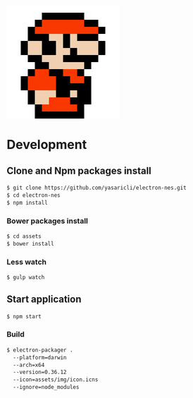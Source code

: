 ![Nes Logo](https://raw.githubusercontent.com/yasaricli/electron-nes/master/assets/img/icon.png)

# Development

## Clone and Npm packages install

```bash
$ git clone https://github.com/yasaricli/electron-nes.git
$ cd electron-nes
$ npm install
```

### Bower packages install 
```bash
$ cd assets
$ bower install
```

### Less watch
```bash
$ gulp watch
```

## Start application
```bash
$ npm start
```

### Build
```bash
$ electron-packager . 
  --platform=darwin 
  --arch=x64 
  --version=0.36.12 
  --icon=assets/img/icon.icns 
  --ignore=node_modules
```
